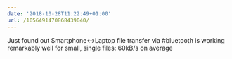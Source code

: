 ```yaml
---
date: '2018-10-28T11:22:49+01:00'
url: /1056491470868439040/
---
```

Just found out Smartphone&lt;-&gt;Laptop file transfer via #bluetooth is working remarkably well for small, single files: 60kB/s on average
